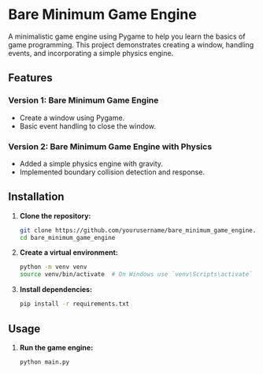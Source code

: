# Bare Minimum Game Engine

A minimalistic game engine using Pygame to help you learn the basics of game programming. This project demonstrates creating a window, handling events, and incorporating a simple physics engine.

## Features

### Version 1: Bare Minimum Game Engine

- Create a window using Pygame.
- Basic event handling to close the window.

### Version 2: Bare Minimum Game Engine with Physics

- Added a simple physics engine with gravity.
- Implemented boundary collision detection and response.

## Installation

1. **Clone the repository:**

   ```sh
   git clone https://github.com/yourusername/bare_minimum_game_engine.git
   cd bare_minimum_game_engine
   ```

2. **Create a virtual environment:**

   ```sh
   python -m venv venv
   source venv/bin/activate  # On Windows use `venv\Scripts\activate`
   ```

3. **Install dependencies:**

   ```sh
   pip install -r requirements.txt
   ```

## Usage

1. **Run the game engine:**

   ```sh
   python main.py
   ```
